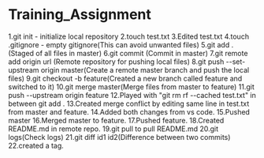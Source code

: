 # Training_Assignment
1.git init - initialize local repository
2.touch test.txt
3.Edited test.txt
4.touch .gitignore - empty gitignore(This can avoid unwanted files)
5.git add . (Staged of all files in master)
6.git commit (Commit in master)
7.git remote add origin url (Remote repository for pushing local files)
8.git push --set-upstream origin master(Create a remote master branch and push the local files)
9.git checkout -b feature(Created a new branch called feature and switched to it)
10.git merge master(Merge files from master to feature)
11.git push --upstream origin feature
12.Played with "git rm rf --cached test.txt" in between git add .
13.Created merge conflict by editing same line in test.txt from master and feature.
14.Added both changes from vs code.
15.Pushed master
16.Merged master to feature.
17.Pushed feature.
18.Created README.md in remote repo.
19.git pull to pull README.md
20.git logs(Check logs)
21.git diff id1 id2(Difference between two commits)
22.created a tag.
